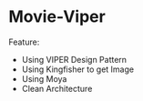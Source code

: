 # Movie-Viper

Feature:
  - Using VIPER Design Pattern 
  - Using Kingfisher to get Image
  - Using Moya 
  - Clean Architecture
